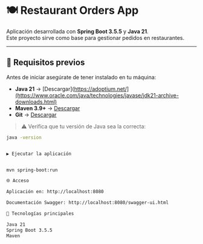 # 🍽️ Restaurant Orders App

Aplicación desarrollada con **Spring Boot 3.5.5** y **Java 21**.  
Este proyecto sirve como base para gestionar pedidos en restaurantes.

---

## 🚀 Requisitos previos

Antes de iniciar asegúrate de tener instalado en tu máquina:

- **Java 21** → [Descargar](https://adoptium.net/](https://www.oracle.com/java/technologies/javase/jdk21-archive-downloads.html)  
- **Maven 3.9+** → [Descargar](https://maven.apache.org/download.cgi)  
- **Git** → [Descargar](https://git-scm.com/downloads)  

> ⚠️ Verifica que tu versión de Java sea la correcta:
```bash
java -version


▶️ Ejecutar la aplicación


mvn spring-boot:run

🌐 Acceso

Aplicación en: http://localhost:8080

Documentación Swagger: http://localhost:8080/swagger-ui.html

📖 Tecnologías principales

Java 21
Spring Boot 3.5.5
Maven

